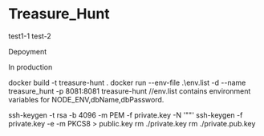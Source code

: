 # Treasure_Hunt

test1-1
test-2

Depoyment

In production

docker build -t treasure-hunt .
docker run --env-file .\env.list -d --name treasure_hunt -p 8081:8081 treasure-hunt
//env.list contains environment variables for NODE_ENV,dbName,dbPassword.

ssh-keygen -t rsa -b 4096 -m PEM -f private.key -N '""'
ssh-keygen -f private.key -e -m PKCS8 > public.key
rm ./private.key
rm ./private.pub.key


                                    
                                     
                                     
                                     


